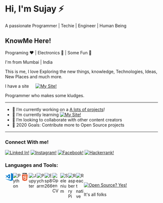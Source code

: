 # Hi, I'm Sujay ⚡

A passionate Programmer | Techie | Engineer | Human Being

## KnowMe Here!


Programing ❤️ | Electronics 💙 | Some Fun 💚

I'm from Mumbai | India

This is me, I love Exploring the new things, knowledge, Technologies, Ideas, New Places and much more.

I have a site &emsp; [![My Site!](https://img.shields.io/badge/My%20Site-ClickMe-important?style=plastic&logo=github)](https://alaspuresujay.github.io)

Programmer who makes some kludges.

---

- 🔭 I’m currently working on a [A lots of projects][website]!
- 🌱 I’m currently learning [![My Site!](https://img.shields.io/badge/React-%20-9cf?style=plastic&logo=React)](https://alaspuresujay.github.io)
- 👯 I’m looking to collaborate with other content creators
- 🥅 2020 Goals: Contribute more to Open Source projects

---

### Connect With me!
[![Linked In!](https://img.shields.io/badge/Linked%20In-%20-9cf?style=plastic&logo=linkedin)](https://in.linkedin.com/in/alaspuresujay)
[![Instagram!](https://img.shields.io/badge/Instagram-%20-orange?style=plastic&logo=instagram)](https://www.instagram.com/alaspuresujay)
[![Facebook!](https://img.shields.io/badge/Facebook-%20-blue?style=plastic&logo=facebook)](http://www.facebook.com/alaspuresujay)
[![Hackerrank!](https://img.shields.io/badge/HackerRank-%20-brightgreen?style=plastic&logo=HackerRank)](https://www.hackerrank.com/alaspuresujay)

### Languages and Tools:

[<img align="left" alt="Visual Studio Code" width="26px" src="https://raw.githubusercontent.com/github/explore/80688e429a7d4ef2fca1e82350fe8e3517d3494d/topics/visual-studio-code/visual-studio-code.png" />][github]
[<img align="left" alt="Python" width="26px" src="https://raw.githubusercontent.com/alaspuresujay/alaspuresujay/master/img/python.png" />][github]
[<img align="left" alt="HTML5" width="26px" src="https://raw.githubusercontent.com/github/explore/80688e429a7d4ef2fca1e82350fe8e3517d3494d/topics/html/html.png" />][github]
[<img align="left" alt="Jupyter" width="26px" src="https://raw.githubusercontent.com/alaspuresujay/alaspuresujay/master/img/jupyter.png" />][github]
[<img align="left" alt="Pycharm" width="26px" src="https://raw.githubusercontent.com/alaspuresujay/alaspuresujay/master/img/pycharm.png" />][github]
[<img align="left" alt="Esp8266" width="26px" src="https://cdn.icon-icons.com/icons2/2108/PNG/512/espressif_icon_130944.png" />][github]
[<img align="left" alt="OpenCV" width="26px" src="https://raw.githubusercontent.com/alaspuresujay/alaspuresujay/master/img/opencv.png" />][github]
[<img align="left" alt="Selenium" width="26px" src="https://raw.githubusercontent.com/alaspuresujay/alaspuresujay/master/img/selenium.png" />][github]
[<img align="left" alt="Raspberry Pi" width="26px" src="https://cdn.icon-icons.com/icons2/2108/PNG/512/raspberry_pi_icon_130847.png" />][github]
[<img align="left" alt="React native" width="26px" src="https://miro.medium.com/max/384/1*To2H39eauxaeYxYMtV1afQ.png" />][github]
<br>

[![Open Source? Yes!](https://img.shields.io/badge/Open%20Source%3F-Yes-blue?style=plastic&logo=github)](https://github.com/alaspuresujay)

It's all folks

[github]: https://github.com/alaspuresujay
[website]: https://alaspuresujay.github.io
